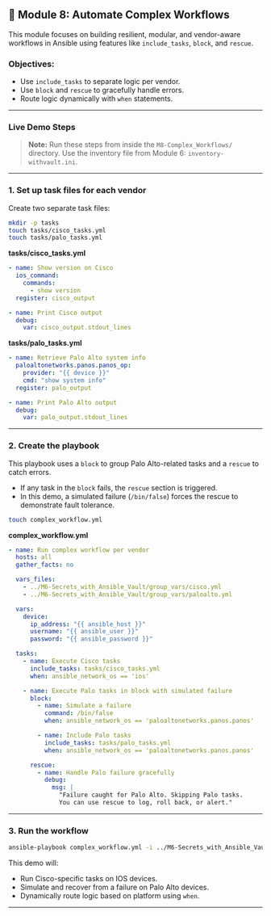## 🔁 Module 8: Automate Complex Workflows

This module focuses on building resilient, modular, and vendor-aware workflows in Ansible using features like `include_tasks`, `block`, and `rescue`.

### Objectives:
- Use `include_tasks` to separate logic per vendor.
- Use `block` and `rescue` to gracefully handle errors.
- Route logic dynamically with `when` statements.

---

### Live Demo Steps

> **Note:** Run these steps from inside the `M8-Complex_Workflows/` directory. Use the inventory file from Module 6: `inventory-withvault.ini`.

---

### 1. Set up task files for each vendor

Create two separate task files:

```bash
mkdir -p tasks
touch tasks/cisco_tasks.yml
touch tasks/palo_tasks.yml
```

**tasks/cisco_tasks.yml**
```yaml
- name: Show version on Cisco
  ios_command:
    commands:
      - show version
  register: cisco_output

- name: Print Cisco output
  debug:
    var: cisco_output.stdout_lines
```

**tasks/palo_tasks.yml**
```yaml
- name: Retrieve Palo Alto system info
  paloaltonetworks.panos.panos_op:
    provider: "{{ device }}"
    cmd: "show system info"
  register: palo_output

- name: Print Palo Alto output
  debug:
    var: palo_output.stdout_lines
```

---

### 2. Create the playbook

This playbook uses a `block` to group Palo Alto-related tasks and a `rescue` to catch errors.
- If any task in the `block` fails, the `rescue` section is triggered.
- In this demo, a simulated failure (`/bin/false`) forces the rescue to demonstrate fault tolerance.

```bash
touch complex_workflow.yml
```

**complex_workflow.yml**
```yaml
- name: Run complex workflow per vendor
  hosts: all
  gather_facts: no

  vars_files:
    - ../M6-Secrets_with_Ansible_Vault/group_vars/cisco.yml
    - ../M6-Secrets_with_Ansible_Vault/group_vars/paloalto.yml

  vars:
    device:
      ip_address: "{{ ansible_host }}"
      username: "{{ ansible_user }}"
      password: "{{ ansible_password }}"

  tasks:
    - name: Execute Cisco tasks
      include_tasks: tasks/cisco_tasks.yml
      when: ansible_network_os == 'ios'

    - name: Execute Palo tasks in block with simulated failure
      block:
        - name: Simulate a failure
          command: /bin/false
          when: ansible_network_os == 'paloaltonetworks.panos.panos'

        - name: Include Palo tasks
          include_tasks: tasks/palo_tasks.yml
          when: ansible_network_os == 'paloaltonetworks.panos.panos'

      rescue:
        - name: Handle Palo failure gracefully
          debug:
            msg: |
              "Failure caught for Palo Alto. Skipping Palo tasks.
              You can use rescue to log, roll back, or alert."
```

---

### 3. Run the workflow

```bash
ansible-playbook complex_workflow.yml -i ../M6-Secrets_with_Ansible_Vault/inventory-withvault.ini --ask-vault-pass
```

This demo will:
- Run Cisco-specific tasks on IOS devices.
- Simulate and recover from a failure on Palo Alto devices.
- Dynamically route logic based on platform using `when`.

---
